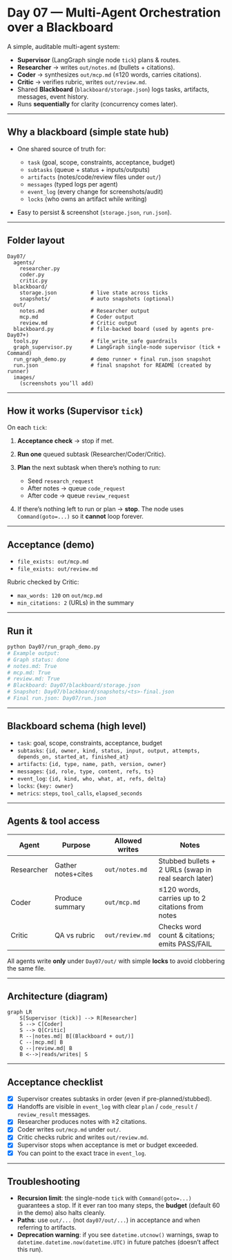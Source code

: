 # Day 07 — Multi-Agent Orchestration over a Blackboard


A simple, auditable multi-agent system:

* **Supervisor** (LangGraph single node `tick`) plans & routes.
* **Researcher** → writes `out/notes.md` (bullets + citations).
* **Coder** → synthesizes `out/mcp.md` (≤120 words, carries citations).
* **Critic** → verifies rubric, writes `out/review.md`.
* Shared **Blackboard** (`blackboard/storage.json`) logs tasks, artifacts, messages, event history.
* Runs **sequentially** for clarity (concurrency comes later).

---

## Why a blackboard (simple state hub)

* One shared source of truth for:

  * `task` (goal, scope, constraints, acceptance, budget)
  * `subtasks` (queue + status + inputs/outputs)
  * `artifacts` (notes/code/review files under `out/`)
  * `messages` (typed logs per agent)
  * `event_log` (every change for screenshots/audit)
  * `locks` (who owns an artifact while writing)
* Easy to persist & screenshot (`storage.json`, `run.json`).

---

## Folder layout

```
Day07/
  agents/
    researcher.py
    coder.py
    critic.py
  blackboard/
    storage.json           # live state across ticks
    snapshots/             # auto snapshots (optional)
  out/
    notes.md               # Researcher output
    mcp.md                 # Coder output
    review.md              # Critic output
  blackboard.py            # file-backed board (used by agents pre-Day07+)
  tools.py                 # file_write_safe guardrails
  graph_supervisor.py      # LangGraph single-node supervisor (tick + Command)
  run_graph_demo.py        # demo runner + final run.json snapshot
  run.json                 # final snapshot for README (created by runner)
  images/
    (screenshots you’ll add)
```

---

## How it works (Supervisor `tick`)

On each `tick`:

1. **Acceptance check** → stop if met.
2. **Run one** queued subtask (Researcher/Coder/Critic).
3. **Plan** the next subtask when there’s nothing to run:

   * Seed `research_request`
   * After notes → queue `code_request`
   * After code → queue `review_request`
4. If there’s nothing left to run or plan → **stop**.
   The node uses `Command(goto=...)` so it **cannot** loop forever.

---

## Acceptance (demo)

* `file_exists: out/mcp.md`
* `file_exists: out/review.md`

Rubric checked by Critic:

* `max_words: 120` on `out/mcp.md`
* `min_citations: 2` (URLs) in the summary

---

## Run it

```bash
python Day07/run_graph_demo.py
# Example output:
# Graph status: done
# notes.md: True
# mcp.md: True
# review.md: True
# Blackboard: Day07/blackboard/storage.json
# Snapshot: Day07/blackboard/snapshots/<ts>-final.json
# Final run.json: Day07/run.json
```

---

## Blackboard schema (high level)

* `task`: goal, scope, constraints, acceptance, budget
* `subtasks`: `{id, owner, kind, status, input, output, attempts, depends_on, started_at, finished_at}`
* `artifacts`: `{id, type, name, path, version, owner}`
* `messages`: `{id, role, type, content, refs, ts}`
* `event_log`: `{id, kind, who, what, at, refs, delta}`
* `locks`: `{key: owner}`
* `metrics`: `steps`, `tool_calls`, `elapsed_seconds`

---

## Agents & tool access

| Agent      | Purpose            | Allowed writes  | Notes                                                |
| ---------- | ------------------ | --------------- | ---------------------------------------------------- |
| Researcher | Gather notes+cites | `out/notes.md`  | Stubbed bullets + 2 URLs (swap in real search later) |
| Coder      | Produce summary    | `out/mcp.md`    | ≤120 words, carries up to 2 citations from notes     |
| Critic     | QA vs rubric       | `out/review.md` | Checks word count & citations; emits PASS/FAIL       |

All agents write **only** under `Day07/out/` with simple **locks** to avoid clobbering the same file.

---

## Architecture (diagram)

```mermaid
graph LR
    S[Supervisor (tick)] --> R[Researcher]
    S --> C[Coder]
    S --> Q[Critic]
    R --|notes.md| B[(Blackboard + out/)]
    C --|mcp.md| B
    Q --|review.md| B
    B <-->|reads/writes| S
```

---

## Acceptance checklist

* [x] Supervisor creates subtasks in order (even if pre-planned/stubbed).
* [x] Handoffs are visible in `event_log` with clear `plan` / `code_result` / `review_result` messages.
* [x] Researcher produces notes with ≥2 citations.
* [x] Coder writes `out/mcp.md` under `out/`.
* [x] Critic checks rubric and writes `out/review.md`.
* [x] Supervisor stops when acceptance is met or budget exceeded.
* [x] You can point to the exact trace in `event_log`.

---

## Troubleshooting

* **Recursion limit**: the single-node `tick` with `Command(goto=...)` guarantees a stop. If it ever ran too many steps, the **budget** (default 60 in the demo) also halts cleanly.
* **Paths**: use `out/...` (not `day07/out/...`) in acceptance and when referring to artifacts.
* **Deprecation warning**: if you see `datetime.utcnow()` warnings, swap to `datetime.datetime.now(datetime.UTC)` in future patches (doesn’t affect this run).
